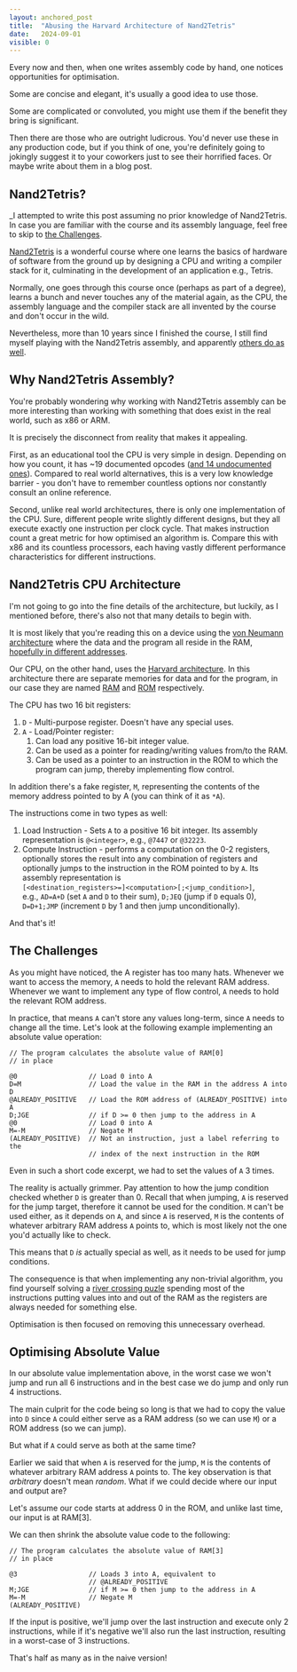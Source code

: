 ```yaml
---
layout: anchored_post
title:  "Abusing the Harvard Architecture of Nand2Tetris"
date:   2024-09-01
visible: 0
---
```


Every now and then, when one writes assembly code by hand, one notices opportunities for optimisation.

Some are concise and elegant, it's usually a good idea to use those.

Some are complicated or convoluted, you might use them if the benefit they bring is significant.

Then there are those who are outright ludicrous. You'd never use these in any production code, but if you think of one, you're definitely going to jokingly suggest it to your coworkers just to see their horrified faces. Or maybe write about them in a blog post.

<!--more-->

## Nand2Tetris?

_I attempted to write this post assuming no prior knowledge of Nand2Tetris. In case you are familiar with the course and its assembly language, feel free to skip to [the Challenges](#the-challenges).

[Nand2Tetris](https://www.nand2tetris.org/) is a wonderful course where one learns the basics of hardware of software from the ground up by designing a CPU and writing a compiler stack for it, culminating in the development of an application e.g., Tetris.

Normally, one goes through this course once (perhaps as part of a degree), learns a bunch and never touches any of the material again, as the CPU, the assembly language and the compiler stack are all invented by the course and don't occur in the wild.

Nevertheless, more than 10 years since I finished the course, I still find myself playing with the Nand2Tetris assembly, and apparently [others do as well](https://medium.com/@MadOverlord/optimizing-nand2tetris-assembly-code-f378700d0096).

<!-- "there are dozens of us" meme?  -->

## Why Nand2Tetris Assembly?

You're probably wondering why working with Nand2Tetris assembly can be more interesting than working with something that does exist in the real world, such as x86 or ARM.

It is precisely the disconnect from reality that makes it appealing.

First, as an educational tool the CPU is very simple in design. Depending on how you count, it has ~19 documented opcodes ([and 14 undocumented ones](https://medium.com/@MadOverlord/14-nand2tetris-opcodes-they-dont-want-you-to-know-about-f3246831d1d1)). Compared to real world alternatives, this is a very low knowledge barrier - you don't have to remember countless options nor constantly consult an online reference.

Second, unlike real world architectures, there is only one implementation of the CPU. Sure, different people write slightly different designs, but they all execute exactly one instruction per clock cycle. That makes instruction count a great metric for how optimised an algorithm is. Compare this with x86 and its countless processors, each having vastly different performance characteristics for different instructions.

## Nand2Tetris CPU Architecture

I'm not going to go into the fine details of the architecture, but luckily, as I mentioned before, there's also not that many details to begin with.

It is most likely that you're reading this on a device using the [von Neumann architecture](https://en.wikipedia.org/wiki/Von_Neumann_architecture) where the data and the program all reside in the RAM, [hopefully in different addresses](https://en.wikipedia.org/wiki/Vulnerability_(computer_security)).

Our CPU, on the other hand, uses the [Harvard architecture](https://en.wikipedia.org/wiki/Harvard_architecture). In this architecture there are separate memories for data and for the program, in our case they are named [RAM](https://en.wikipedia.org/wiki/Random-access_memory) and [ROM](https://en.wikipedia.org/wiki/Read-only_memory) respectively.

The CPU has two 16 bit registers:

1. `D` - Multi-purpose register. Doesn't have any special uses.
1. `A` - Load/Pointer register:
    1. Can load any positive 16-bit integer value.
    1. Can be used as a pointer for reading/writing values from/to the RAM.
    1. Can be used as a pointer to an instruction in the ROM to which the program can jump, thereby implementing flow control.

In addition there's a fake register, `M`, representing the contents of the memory address pointed to by A (you can think of it as `*A`).

The instructions come in two types as well:

1. Load Instruction - Sets `A` to a positive 16 bit integer. Its assembly representation is `@<integer>`, e.g., `@7447` or `@32223`.
1. Compute Instruction - performs a computation on the 0-2 registers, optionally stores the result into any combination of registers and optionally jumps to the instruction in the ROM pointed to by `A`. Its assembly representation is \
`[<destination_registers>=]<computation>[;<jump_condition>]`,\
 e.g., `AD=A+D` (set `A` and `D` to their sum), `D;JEQ` (jump if `D` equals 0), `D=D+1;JMP` (increment `D` by 1 and then jump unconditionally).

And that's it!

## The Challenges

As you might have noticed, the A register has too many hats. Whenever we want to access the memory, `A` needs to hold the relevant RAM address. Whenever we want to implement any type of flow control, `A` needs to hold the relevant ROM address.

In practice, that means `A` can't store any values long-term, since `A` needs to change all the time. Let's look at the following example implementing an absolute value operation:

```
// The program calculates the absolute value of RAM[0]
// in place

@0                  // Load 0 into A
D=M                 // Load the value in the RAM in the address A into D
@ALREADY_POSITIVE   // Load the ROM address of (ALREADY_POSITIVE) into A
D;JGE               // if D >= 0 then jump to the address in A
@0                  // Load 0 into A
M=-M                // Negate M
(ALREADY_POSITIVE)  // Not an instruction, just a label referring to the
                    // index of the next instruction in the ROM
```

Even in such a short code excerpt, we had to set the values of `A` 3 times.

The reality is actually grimmer. Pay attention to how the jump condition checked whether `D` is greater than 0. Recall that when jumping, `A` is reserved for the jump target, therefore it cannot be used for the condition. `M` can't be used either, as it depends on `A`, and since `A` is reserved, `M` is the contents of whatever arbitrary RAM address `A` points to, which is most likely not the one you'd actually like to check.

This means that `D` _is_ actually special as well, as it needs to be used for jump conditions.

The consequence is that when implementing any non-trivial algorithm, you find yourself solving a [river crossing puzle](https://en.wikipedia.org/wiki/River_crossing_puzzle) spending most of the instructions putting values into and out of the RAM as the registers are always needed for something else.

Optimisation is then focused on removing this unnecessary overhead.

## Optimising Absolute Value

In our absolute value implementation above, in the worst case we won't jump and run all 6 instructions and in the best case we do jump and only run 4 instructions.

The main culprit for the code being so long is that we had to copy the value into `D` since `A` could either serve as a RAM address (so we can use `M`) or a ROM address (so we can jump).

But what if `A` could serve as both at the same time?

Earlier we said that when `A` is reserved for the jump, `M` is the contents of whatever arbitrary RAM address `A` points to. The key observation is that _arbitrary_ doesn't mean _random_. What if we could decide where our input and output are?

Let's assume our code starts at address 0 in the ROM, and unlike last time, our input is at RAM[3].

We can then shrink the absolute value code to the following:

```
// The program calculates the absolute value of RAM[3]
// in place

@3                  // Loads 3 into A, equivalent to
                    // @ALREADY_POSITIVE
M;JGE               // if M >= 0 then jump to the address in A
M=-M                // Negate M
(ALREADY_POSITIVE)
```

If the input is positive, we'll jump over the last instruction and execute only 2 instructions, while if it's negative we'll also run the last instruction, resulting in a worst-case of 3 instructions.

That's half as many as in the naive version!

